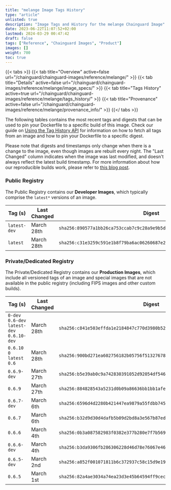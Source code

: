 ```yaml
---
title: "melange Image Tags History"
type: "article"
unlisted: true
description: "Image Tags and History for the melange Chainguard Image"
date: 2023-06-22T11:07:52+02:00
lastmod: 2024-03-29 00:47:42
draft: false
tags: ["Reference", "Chainguard Images", "Product"]
images: []
weight: 700
toc: true
---
```


{{< tabs >}}
{{< tab title="Overview" active=false url="/chainguard/chainguard-images/reference/melange/" >}}
{{< tab title="Details" active=false url="/chainguard/chainguard-images/reference/melange/image_specs/" >}}
{{< tab title="Tags History" active=true url="/chainguard/chainguard-images/reference/melange/tags_history/" >}}
{{< tab title="Provenance" active=false url="/chainguard/chainguard-images/reference/melange/provenance_info/" >}}
{{</ tabs >}}

The following tables contains the most recent tags and digests that can be used to pin your Dockerfile to a specific build of this image. Check our guide on [Using the Tag History API](/chainguard/chainguard-images/using-the-tag-history-api/) for information on how to fetch all tags from an image and how to pin your Dockerfile to a specific digest.

Please note that digests and timestamps only change when there is a change to the image, even though images are rebuilt every night. The "Last Changed" column indicates when the image was last modified, and doesn't always reflect the latest build timestamp. For more information about how our reproducible builds work, please refer to [this blog post](https://www.chainguard.dev/unchained/reproducing-chainguards-reproducible-image-builds).

### Public Registry
The Public Registry contains our **Developer Images**, which typically comprise the `latest*` versions of an image.

| Tag (s)       | Last Changed | Digest                                                                    |
|---------------|--------------|---------------------------------------------------------------------------|
|  `latest-dev` | March 28th   | `sha256:890577a1bb26ca753ccab7c9c28a9e9b5d36db51673347b4c36d0d6751120832` |
|  `latest`     | March 28th   | `sha256:c31e3259c591e1b8f79ba6ac06260687e2a44c3d1b62eecd1c45a06376516e1f` |


### Private/Dedicated Registry
The Private/Dedicated Registry contains our **Production Images**, which include all versioned tags of an image and special images that are not available in the public registry (including FIPS images and other custom builds).

| Tag (s)                                      | Last Changed | Digest                                                                    |
|----------------------------------------------|--------------|---------------------------------------------------------------------------|
|  `0-dev` `0.6-dev` `latest-dev` `0.6.10-dev` | March 28th   | `sha256:c841e503effda1e2184847c770d3980b529180524af84c6bfb0f0f60713de7ef` |
|  `0.6.10` `0` `latest` `0.6`                 | March 28th   | `sha256:900bd271ea602756182b05756f513276783d2708bfac41077268b5b1421cc903` |
|  `0.6.9-dev`                                 | March 27th   | `sha256:b5e39ab0c9a742830391052d92054df5460089c8e1c319196536255e725e59c1` |
|  `0.6.9`                                     | March 27th   | `sha256:884828543a5231d0b09a86636bb1bb1afe4be5cf2eb76c8b22a73a3c05277d0c` |
|  `0.6.7-dev`                                 | March 6th    | `sha256:6596d4d2280b421447ea9879a55fdbb745ab618a243c1f3a7586ae84b3b1c6dd` |
|  `0.6.7`                                     | March 6th    | `sha256:b32d9d30d4dafb5b09d2bd8a3e567b87ed4a5d2aebb41d0b7eabe87fa8f54a31` |
|  `0.6.6`                                     | March 4th    | `sha256:0b3a087582983f0382e377b280e7f7b569c9abe0c7ea0a0e11276dd4a47ddbd0` |
|  `0.6.6-dev`                                 | March 4th    | `sha256:b3da9306fb286306228d46d78e76067e467eaa811c401281c11c34c278023dc0` |
|  `0.6.5-dev`                                 | March 2nd    | `sha256:a852f001071811b6c372937c58c15d9e19855298051ff3ecc9c48a17bf2fcfec` |
|  `0.6.5`                                     | March 1st    | `sha256:82a4ae3034a74ea23d3e45b64594ff9cec698176aa156e691b7ea7cda5fe2ccd` |

